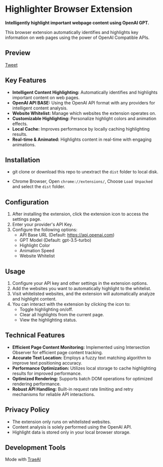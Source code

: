 # Highlighter Browser Extension

**Intelligently highlight important webpage content using OpenAI GPT.**

This browser extension automatically identifies and highlights key information on web pages using the power of OpenAI Compatible APIs.

## Preview
[Tweet](https://x.com/AnnioDance/status/1892475171182649772)

## Key Features

- **Intelligent Content Highlighting:** Automatically identifies and highlights important content on web pages.
- **OpenAI API BASE:** Using the OpenAI API format with any providers for intelligent content analysis.
- **Website Whitelist:** Manage which websites the extension operates on.
- **Customizable Highlighting:**  Personalize highlight colors and animation effects.
- **Local Cache:** Improves performance by locally caching highlighting results.
- **Real-time & Animated:** Highlights content in real-time with engaging animations.

## Installation

- git clone or download this repo to unextract the `dist` folder to local disk.

- Chrome Browser, Open `chrome://extensions/`, Choose `Load Unpacked` and select the `dist` folder.

## Configuration

1. After installing the extension, click the extension icon to access the settings page.
2. Enter your provider's API Key.
3. Configure the following options:
   - API Base URL (Default: https://api.openai.com)
   - GPT Model (Default: gpt-3.5-turbo)
   - Highlight Color
   - Animation Speed
   - Website Whitelist

## Usage

1. Configure your API key and other settings in the extension options.
2. Add the websites you want to automatically highlight to the whitelist.
3. Visit whitelisted websites, and the extension will automatically analyze and highlight content.
4. You can interact with the extension by clicking the icon to:
   - Toggle highlighting on/off.
   - Clear all highlights from the current page.
   - View the highlighting status.

## Technical Features

- **Efficient Page Content Monitoring:** Implemented using Intersection Observer for efficient page content tracking.
- **Accurate Text Location:** Employs a fuzzy text matching algorithm to improve text positioning accuracy.
- **Performance Optimization:** Utilizes local storage to cache highlighting results for improved performance.
- **Optimized Rendering:** Supports batch DOM operations for optimized rendering performance.
- **Robust API Handling:** Built-in request rate limiting and retry mechanisms for reliable API interactions.

## Privacy Policy

- The extension only runs on whitelisted websites.
- Content analysis is solely performed using the OpenAI API.
- Highlight data is stored only in your local browser storage.


## Development Tools
Mode with [TraeAI](https://trae.ai)
